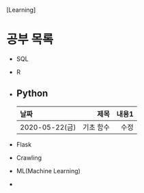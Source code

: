 [Learning]

# 공부 목록
  * SQL
  * R
  * Python
    - 
    |날짜|제목|내용1|
    |:--|--:|--:|
    |2020-05-22(금)|기초 함수|수정|

  * Flask
  * Crawling
  * ML(Machine Learning)
  * 